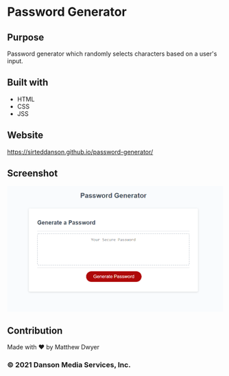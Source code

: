 # Password Generator

## Purpose
Password generator which randomly selects characters based on a user's input.

## Built with
* HTML
* CSS
* JSS

## Website
https://sirteddanson.github.io/password-generator/

## Screenshot
![](assets/images/website-snapshot.PNG)

## Contribution
Made with ❤️ by Matthew Dwyer

### © 2021 Danson Media Services, Inc. 
